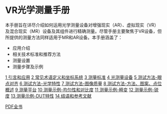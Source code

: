 # VR光学测量手册

本手册旨在详尽介绍如何运用光学测量设备对增强现实（AR）、虚拟现实（VR）及混合现实（MR）设备及其组件进行精确测量。尽管手册主要聚焦于VR设备，但所提供的测量方法同样适用于MR和AR设备。本手册涵盖了：
- 应用介绍
- 相关技术标准和推荐方法
- 测量设置
- 测量步骤及示例

[1 引言和应用](</Handbook/1 引言和应用.md>)
[2 常见术语定义和坐标系统](</Handbook/2 常见术语定义和坐标系统.md>)
[3 测量标准](</Handbook/[3 测量标准.md>)
[4 光测量设备](</Handbook/4 光测量设备.md>)
[5 测试方法-眼点对齐](</Handbook/5 测试方法-眼点对齐.md>)
[6 测试方法-光学特性](</Handbook/6 测试方法-光学特性.md>)
[7 测试方法-图像质量](</Handbook/7 测试方法-图像质量.md>)
[8 测试方法-方法、图案、点位概述](</Handbook/8 测试方法-方法、图案、点位概述.md>)
[9 测量平台](</Handbook/9 测量平台.md>)
[10 测量示例-均匀性和对比度](</Handbook/10 测量示例-均匀性和对比度.md>)
[11 测量示例-畸变](</Handbook/11 测量示例-畸变.md>)
[12 测量示例-锐度](</Handbook/12 测量示例-锐度.md>)
[13 测量示例-DUT特性](</Handbook/13 测量示例-DUT特性.md>)
[14 结语和参考文献](</Handbook/14 结语和参考文献.md>)

[PDF全书](</Handbook/14 结语和参考文献.md>)

